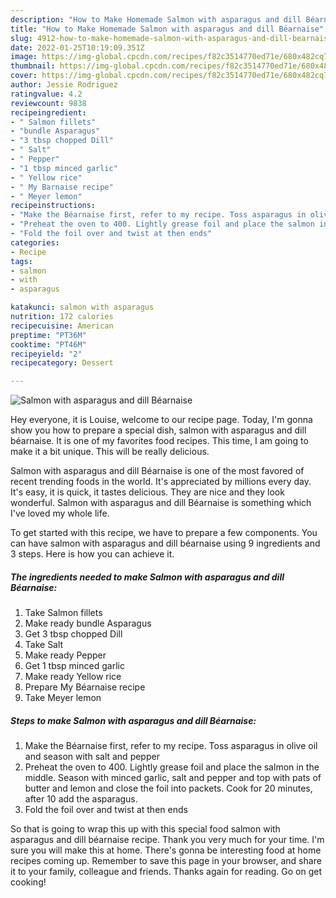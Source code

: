 ```yaml
---
description: "How to Make Homemade Salmon with asparagus and dill Béarnaise"
title: "How to Make Homemade Salmon with asparagus and dill Béarnaise"
slug: 4912-how-to-make-homemade-salmon-with-asparagus-and-dill-bearnaise
date: 2022-01-25T10:19:09.351Z
image: https://img-global.cpcdn.com/recipes/f82c3514770ed71e/680x482cq70/salmon-with-asparagus-and-dill-bearnaise-recipe-main-photo.jpg
thumbnail: https://img-global.cpcdn.com/recipes/f82c3514770ed71e/680x482cq70/salmon-with-asparagus-and-dill-bearnaise-recipe-main-photo.jpg
cover: https://img-global.cpcdn.com/recipes/f82c3514770ed71e/680x482cq70/salmon-with-asparagus-and-dill-bearnaise-recipe-main-photo.jpg
author: Jessie Rodriguez
ratingvalue: 4.2
reviewcount: 9838
recipeingredient:
- " Salmon fillets"
- "bundle Asparagus"
- "3 tbsp chopped Dill"
- " Salt"
- " Pepper"
- "1 tbsp minced garlic"
- " Yellow rice"
- " My Barnaise recipe"
- " Meyer lemon"
recipeinstructions:
- "Make the Béarnaise first, refer to my recipe. Toss asparagus in olive oil and season with salt and pepper"
- "Preheat the oven to 400. Lightly grease foil and place the salmon in the middle. Season with minced garlic, salt and pepper and top with pats of butter and lemon and close the foil into packets. Cook for 20 minutes, after 10 add the asparagus."
- "Fold the foil over and twist at then ends"
categories:
- Recipe
tags:
- salmon
- with
- asparagus

katakunci: salmon with asparagus 
nutrition: 172 calories
recipecuisine: American
preptime: "PT36M"
cooktime: "PT46M"
recipeyield: "2"
recipecategory: Dessert

---
```



![Salmon with asparagus and dill Béarnaise](https://img-global.cpcdn.com/recipes/f82c3514770ed71e/680x482cq70/salmon-with-asparagus-and-dill-bearnaise-recipe-main-photo.jpg)

Hey everyone, it is Louise, welcome to our recipe page. Today, I'm gonna show you how to prepare a special dish, salmon with asparagus and dill béarnaise. It is one of my favorites food recipes. This time, I am going to make it a bit unique. This will be really delicious.



Salmon with asparagus and dill Béarnaise is one of the most favored of recent trending foods in the world. It's appreciated by millions every day. It's easy, it is quick, it tastes delicious. They are nice and they look wonderful. Salmon with asparagus and dill Béarnaise is something which I've loved my whole life.


To get started with this recipe, we have to prepare a few components. You can have salmon with asparagus and dill béarnaise using 9 ingredients and 3 steps. Here is how you can achieve it.

<!--inarticleads1-->

##### The ingredients needed to make Salmon with asparagus and dill Béarnaise:

1. Take  Salmon fillets
1. Make ready bundle Asparagus
1. Get 3 tbsp chopped Dill
1. Take  Salt
1. Make ready  Pepper
1. Get 1 tbsp minced garlic
1. Make ready  Yellow rice
1. Prepare  My Béarnaise recipe
1. Take  Meyer lemon




<!--inarticleads2-->

##### Steps to make Salmon with asparagus and dill Béarnaise:

1. Make the Béarnaise first, refer to my recipe. Toss asparagus in olive oil and season with salt and pepper
1. Preheat the oven to 400. Lightly grease foil and place the salmon in the middle. Season with minced garlic, salt and pepper and top with pats of butter and lemon and close the foil into packets. Cook for 20 minutes, after 10 add the asparagus.
1. Fold the foil over and twist at then ends




So that is going to wrap this up with this special food salmon with asparagus and dill béarnaise recipe. Thank you very much for your time. I'm sure you will make this at home. There's gonna be interesting food at home recipes coming up. Remember to save this page in your browser, and share it to your family, colleague and friends. Thanks again for reading. Go on get cooking!
